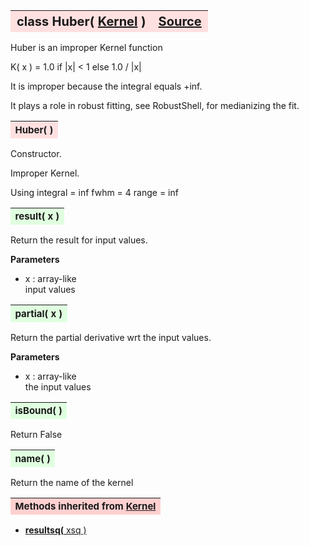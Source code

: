 ---
---
<br><br>

<a name="Huber"></a>
<table><thead style="background-color:#FFE0E0; width:100%; font-size:20px"><tr><th style="text-align:left">
<strong>class Huber(</strong> <a href="./Kernel.html">Kernel</a> )</th><th style="text-align:right"><a href=https://github.com/dokester/BayesicFitting/blob/master/BayesicFitting/source/kernels/Huber.py target=_blank>Source</a></th></tr></thead></table>
<p>

Huber is an improper Kernel function

 K( x ) = 1.0 if |x| < 1 else 1.0 / |x|

It is improper because the integral equals +inf.

It plays a role in robust fitting, see RobustShell, for medianizing the fit.


<a name="Huber"></a>
<table><thead style="background-color:#FFE0E0; width:100%; font-size:15px"><tr><th style="text-align:left">
<strong>Huber(</strong> ) 
</th></tr></thead></table>
<p>

Constructor.

Improper Kernel.

 Using
 integral = inf
 fwhm = 4
 range = inf

<a name="result"></a>
<table><thead style="background-color:#E0FFE0; width:100%; font-size:15px"><tr><th style="text-align:left">
<strong>result(</strong> x )
</th></tr></thead></table>
<p>

Return the result for input values.

<b>Parameters</b>

* x  :  array-like<br>
    input values

<a name="partial"></a>
<table><thead style="background-color:#E0FFE0; width:100%; font-size:15px"><tr><th style="text-align:left">
<strong>partial(</strong> x )
</th></tr></thead></table>
<p>

Return the partial derivative wrt the input values.

<b>Parameters</b>

* x  :  array-like<br>
    the input values

<a name="isBound"></a>
<table><thead style="background-color:#E0FFE0; width:100%; font-size:15px"><tr><th style="text-align:left">
<strong>isBound(</strong> )
</th></tr></thead></table>
<p>
Return False 

<a name="name"></a>
<table><thead style="background-color:#E0FFE0; width:100%; font-size:15px"><tr><th style="text-align:left">
<strong>name(</strong> )
</th></tr></thead></table>
<p>
Return the name of the kernel 

<table><thead style="background-color:#FFD0D0; width:100%; font-size:15px"><tr><th style="text-align:left">
<strong>Methods inherited from</strong> <a href="./Kernel.html">Kernel</a></th></tr></thead></table>


* [<strong>resultsq(</strong> xsq )](./Kernel.md#resultsq)
